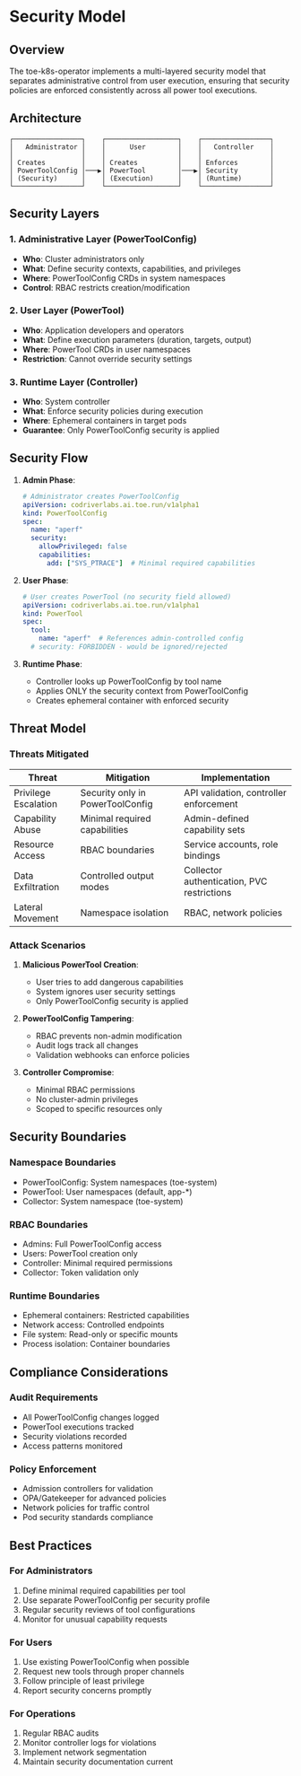 # Security Model

## Overview

The toe-k8s-operator implements a multi-layered security model that separates administrative control from user execution, ensuring that security policies are enforced consistently across all power tool executions.

## Architecture

```
┌─────────────────┐    ┌──────────────────┐    ┌─────────────────┐
│   Administrator │    │      User        │    │   Controller    │
│                 │    │                  │    │                 │
│ Creates         │    │ Creates          │    │ Enforces        │
│ PowerToolConfig │───▶│ PowerTool        │───▶│ Security        │
│ (Security)      │    │ (Execution)      │    │ (Runtime)       │
└─────────────────┘    └──────────────────┘    └─────────────────┘
```

## Security Layers

### 1. Administrative Layer (PowerToolConfig)
- **Who**: Cluster administrators only
- **What**: Define security contexts, capabilities, and privileges
- **Where**: PowerToolConfig CRDs in system namespaces
- **Control**: RBAC restricts creation/modification

### 2. User Layer (PowerTool)
- **Who**: Application developers and operators
- **What**: Define execution parameters (duration, targets, output)
- **Where**: PowerTool CRDs in user namespaces
- **Restriction**: Cannot override security settings

### 3. Runtime Layer (Controller)
- **Who**: System controller
- **What**: Enforce security policies during execution
- **Where**: Ephemeral containers in target pods
- **Guarantee**: Only PowerToolConfig security is applied

## Security Flow

1. **Admin Phase**:
   ```yaml
   # Administrator creates PowerToolConfig
   apiVersion: codriverlabs.ai.toe.run/v1alpha1
   kind: PowerToolConfig
   spec:
     name: "aperf"
     security:
       allowPrivileged: false
       capabilities:
         add: ["SYS_PTRACE"]  # Minimal required capabilities
   ```

2. **User Phase**:
   ```yaml
   # User creates PowerTool (no security field allowed)
   apiVersion: codriverlabs.ai.toe.run/v1alpha1
   kind: PowerTool
   spec:
     tool:
       name: "aperf"  # References admin-controlled config
     # security: FORBIDDEN - would be ignored/rejected
   ```

3. **Runtime Phase**:
   - Controller looks up PowerToolConfig by tool name
   - Applies ONLY the security context from PowerToolConfig
   - Creates ephemeral container with enforced security

## Threat Model

### Threats Mitigated

| Threat | Mitigation | Implementation |
|--------|------------|----------------|
| Privilege Escalation | Security only in PowerToolConfig | API validation, controller enforcement |
| Capability Abuse | Minimal required capabilities | Admin-defined capability sets |
| Resource Access | RBAC boundaries | Service accounts, role bindings |
| Data Exfiltration | Controlled output modes | Collector authentication, PVC restrictions |
| Lateral Movement | Namespace isolation | RBAC, network policies |

### Attack Scenarios

1. **Malicious PowerTool Creation**:
   - User tries to add dangerous capabilities
   - System ignores user security settings
   - Only PowerToolConfig security is applied

2. **PowerToolConfig Tampering**:
   - RBAC prevents non-admin modification
   - Audit logs track all changes
   - Validation webhooks can enforce policies

3. **Controller Compromise**:
   - Minimal RBAC permissions
   - No cluster-admin privileges
   - Scoped to specific resources only

## Security Boundaries

### Namespace Boundaries
- PowerToolConfig: System namespaces (toe-system)
- PowerTool: User namespaces (default, app-*)
- Collector: System namespace (toe-system)

### RBAC Boundaries
- Admins: Full PowerToolConfig access
- Users: PowerTool creation only
- Controller: Minimal required permissions
- Collector: Token validation only

### Runtime Boundaries
- Ephemeral containers: Restricted capabilities
- Network access: Controlled endpoints
- File system: Read-only or specific mounts
- Process isolation: Container boundaries

## Compliance Considerations

### Audit Requirements
- All PowerToolConfig changes logged
- PowerTool executions tracked
- Security violations recorded
- Access patterns monitored

### Policy Enforcement
- Admission controllers for validation
- OPA/Gatekeeper for advanced policies
- Network policies for traffic control
- Pod security standards compliance

## Best Practices

### For Administrators
1. Define minimal required capabilities per tool
2. Use separate PowerToolConfig per security profile
3. Regular security reviews of tool configurations
4. Monitor for unusual capability requests

### For Users
1. Use existing PowerToolConfig when possible
2. Request new tools through proper channels
3. Follow principle of least privilege
4. Report security concerns promptly

### For Operations
1. Regular RBAC audits
2. Monitor controller logs for violations
3. Implement network segmentation
4. Maintain security documentation current
